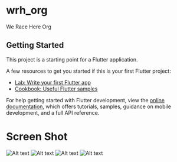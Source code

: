 # wrh_org

We Race Here Org

## Getting Started

This project is a starting point for a Flutter application.

A few resources to get you started if this is your first Flutter project:

- [Lab: Write your first Flutter app](https://docs.flutter.dev/get-started/codelab)
- [Cookbook: Useful Flutter samples](https://docs.flutter.dev/cookbook)

For help getting started with Flutter development, view the
[online documentation](https://docs.flutter.dev/), which offers tutorials,
samples, guidance on mobile development, and a full API reference.

# Screen Shot
![Alt text](/screenshot/Screenshot%202022-12-27%20at%2012.02.12%20AM.png "Optional Title")
![Alt text](/screenshot/Screenshot%202022-12-27%20at%2012.02.28%20AM.png "Optional Title")
![Alt text](/screenshot/Screenshot%202022-12-27%20at%2012.02.38%20AM.png "Optional Title")
![Alt text](/screenshot/Screenshot%202022-12-27%20at%2012.02.49%20AM.png "Optional Title")
